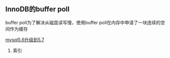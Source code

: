 # 

## InnoDB的buffer poll

buffer poll为了解决从磁盘读写慢，使用buffer poll在内存中申请了一块连续的空间作为缓存



[mysql5.6升级到5.7](https://blog.csdn.net/u010010725/article/details/70170231)

1. 索引


